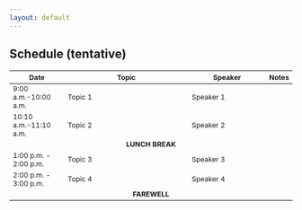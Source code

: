 ```yaml
---
layout: default
---
```



## Schedule (tentative)

<table style="table-layout: fixed; font-size: 88%;">
  <thead>
    <tr>
      <th style="width: 20%;"> Date </th>
      <th style="width: 50%;"> Topic </th>
      <th style="width: 30%;"> Speaker </th>
      <th style="width: 30%;"> Notes </th>
    </tr>
  </thead>
  
  <tbody>
    <tr>
      <td>9:00 a.m.-10:00 a.m.   </td>
      <td>Topic 1 </td>
      <td>Speaker 1</td>
      <td></td>
    </tr>
    <tr>
      <td>10:10 a.m.-11:10 a.m.   </td>
      <td>Topic 2 </td>
      <td>Speaker 2 </td>
      <td></td>
    </tr>
     <tr>
        <td align="center" colspan="4"><b>LUNCH BREAK</b></td>
    </tr>
    <tr>
      <td>1:00 p.m. - 2:00 p.m. </td>
      <td>Topic 3</td>
      <td>Speaker 3 </td>
      <td>   </td>
    </tr>
    <tr>
      <td>2:00 p.m. - 3:00 p.m.  </td>
      <td>Topic 4 </td>
      <td>Speaker 4 </td>
      <td></td>
    </tr> 
    <tr>
      <td align="center" colspan="4"><b>FAREWELL</b> </td>
    </tr>
  </tbody>

</table>
